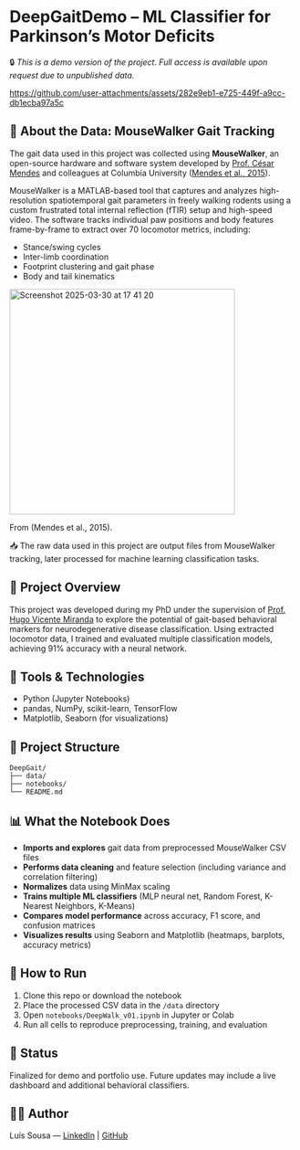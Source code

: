 # DeepGaitDemo – ML Classifier for Parkinson’s Motor Deficits
🔒 *This is a demo version of the project. Full access is available upon request due to unpublished data.*



https://github.com/user-attachments/assets/282e9eb1-e725-449f-a9cc-db1ecba97a5c






## 🐾 About the Data: MouseWalker Gait Tracking
The gait data used in this project was collected using **MouseWalker**, an open-source hardware and software system developed by [Prof. César Mendes](https://github.com/NeurogeneLocomotion) and colleagues at Columbia University ([Mendes et al., 2015](https://doi.org/10.1186/s12915-015-0154-0)).

MouseWalker is a MATLAB-based tool that captures and analyzes high-resolution spatiotemporal gait parameters in freely walking rodents using a custom frustrated total internal reflection (fTIR) setup and high-speed video. The software tracks individual paw positions and body features frame-by-frame to extract over 70 locomotor metrics, including:
- Stance/swing cycles
- Inter-limb coordination
- Footprint clustering and gait phase
- Body and tail kinematics

<img width="395" alt="Screenshot 2025-03-30 at 17 41 20" src="https://github.com/user-attachments/assets/08a3507d-51bd-4897-a2fa-6588419e6ac0" />

From (Mendes et al., 2015).



📥 The raw data used in this project are output files from MouseWalker tracking, later processed for machine learning classification tasks.

## 🧠 Project Overview
This project was developed during my PhD under the supervision of [Prof. Hugo Vicente Miranda](https://www.linkedin.com/in/hugo-vicente-miranda-3b5b661/) to explore the potential of gait-based behavioral markers for neurodegenerative disease classification. Using extracted locomotor data, I trained and evaluated multiple classification models, achieving 91% accuracy with a neural network.

## 🔧 Tools & Technologies
- Python (Jupyter Notebooks)
- pandas, NumPy, scikit-learn, TensorFlow
- Matplotlib, Seaborn (for visualizations)

## 📁 Project Structure
```
DeepGait/
├── data/               
├── notebooks/          
└── README.md          
```


## 📊 What the Notebook Does
- **Imports and explores** gait data from preprocessed MouseWalker CSV files  
- **Performs data cleaning** and feature selection (including variance and correlation filtering)  
- **Normalizes** data using MinMax scaling  
- **Trains multiple ML classifiers** (MLP neural net, Random Forest, K-Nearest Neighbors, K-Means)  
- **Compares model performance** across accuracy, F1 score, and confusion matrices  
- **Visualizes results** using Seaborn and Matplotlib (heatmaps, barplots, accuracy metrics)

## 🚀 How to Run

1. Clone this repo or download the notebook
2. Place the processed CSV data in the `/data` directory
3. Open `notebooks/DeepWalk_v01.ipynb` in Jupyter or Colab
4. Run all cells to reproduce preprocessing, training, and evaluation

## 📌 Status

Finalized for demo and portfolio use. Future updates may include a live dashboard and additional behavioral classifiers.

## 🧑‍💻 Author
Luís Sousa — [LinkedIn](https://www.linkedin.com/in/luis-ma-sousa31) | [GitHub](https://github.com/luismasousa)
